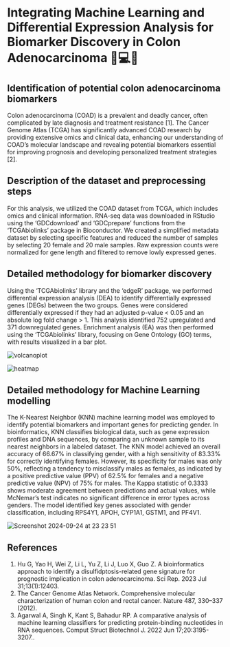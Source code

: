 # Integrating Machine Learning and Differential Expression Analysis for Biomarker Discovery in Colon Adenocarcinoma 🧬💻🤖
 ## Identification of potential colon adenocarcinoma biomarkers 
Colon adenocarcinoma (COAD) is a prevalent and deadly cancer, often complicated by late diagnosis and treatment resistance [1]. The Cancer Genome Atlas (TCGA) has significantly advanced COAD research by providing extensive omics and clinical data, enhancing our understanding of COAD’s molecular landscape and revealing potential biomarkers essential for improving prognosis and developing personalized treatment strategies [2].
## Description of the dataset and preprocessing steps 
For this analysis, we utilized the COAD dataset from TCGA, which includes omics and clinical information. RNA-seq data was downloaded in RStudio using the ‘GDCdownload’ and ‘GDCprepare’ functions from the ‘TCGAbiolinks’ package in Bioconductor. We created a simplified metadata dataset by selecting specific features and reduced the number of samples by selecting 20 female and 20 male samples. Raw expression counts were normalized for gene length and filtered to remove lowly expressed genes. 
## Detailed methodology for biomarker discovery 
Using the ‘TCGAbiolinks’ library and the ‘edgeR’ package, we performed differential expression analysis (DEA) to identify differentially expressed genes (DEGs) between the two groups. Genes were considered differentially expressed if they had an adjusted p-value < 0.05 and an absolute log fold change > 1. This analysis identified 752 upregulated and 371 downregulated genes. Enrichment analysis (EA) was then performed using the ‘TCGAbiolinks’ library, focusing on Gene Ontology (GO) terms, with results visualized in a bar plot.

![volcanoplot](https://github.com/user-attachments/assets/b8cf0aa3-79d6-4f6e-9c34-704e09dddaef)

![heatmap](https://github.com/user-attachments/assets/cbb8a389-3b1d-4685-a436-396c02bbf272)

## Detailed methodology for Machine Learning modelling
The K-Nearest Neighbor (KNN) machine learning model was employed to identify potential biomarkers and important genes for predicting gender. In bioinformatics, KNN classifies biological data, such as gene expression profiles and DNA sequences, by comparing an unknown sample to its nearest neighbors in a labeled dataset. The KNN model achieved an overall accuracy of 66.67% in classifying gender, with a high sensitivity of 83.33% for correctly identifying females. However, its specificity for males was only 50%, reflecting a tendency to misclassify males as females, as indicated by a positive predictive value (PPV) of 62.5% for females and a negative predictive value (NPV) of 75% for males. The Kappa statistic of 0.3333 shows moderate agreement between predictions and actual values, while McNemar’s test indicates no significant difference in error types across genders. The model identified key genes associated with gender classification, including RPS4Y1, APOH, CYP1A1, GSTM1, and PF4V1. 

![Screenshot 2024-09-24 at 23 23 51](https://github.com/user-attachments/assets/e667d3a6-00cb-46bb-9945-ccc303ce325f)


## References
1. Hu G, Yao H, Wei Z, Li L, Yu Z, Li J, Luo X, Guo Z. A bioinformatics approach to identify a disulfidptosis-related gene signature for prognostic implication in colon adenocarcinoma. Sci Rep. 2023 Jul 31;13(1):12403.
2. The Cancer Genome Atlas Network. Comprehensive molecular characterization of human colon and rectal cancer. Nature 487, 330–337 (2012).
3. Agarwal A, Singh K, Kant S, Bahadur RP. A comparative analysis of machine learning classifiers for predicting protein-binding nucleotides in RNA sequences. Comput Struct Biotechnol J. 2022 Jun 17;20:3195-3207..

